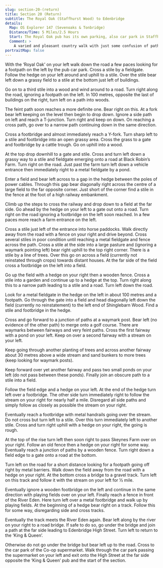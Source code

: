 ```yaml
---
slug: section-20-(return)
title: Section 20 (Return)
subtitle: The Royal Oak (Staffhurst Wood) to Edenbridge
details:
  Map: OS Explorer 147 (Sevenoaks & Tonbridge)
  Distance/Time: 5 Miles/2.5 Hours
  Start: The Royal Oak pub has its own parking, also car park in Staffhurst Wood.
  Comment: >
    A varied and pleasant country walk with just some confusion of paths on the final approach into Edenbridge, at least you can see where you are going. Remember this is a lowlying area and a flood plain.
portraitMap: false
---
```

With the ‘Royal Oak’ on your left walk down the road a few paces looking for a footpath on the left by the pub car park. Cross a stile by a fieldgate. Follow the hedge on your left around and uphill to a stile. Over the stile bear left down a grassy field to a stile at the bottom just left of buildings.

Go on to a third stile into a wood and wind around to a road. Turn right along the road, ignoring a footpath on the left. In 100 metres, opposite the last of buildings on the right, turn left on a path into woods.

The feint path soon reaches a more definite one. Bear right on this. At a fork bear left keeping on the level then begin to drop down. Ignore a side path on left and reach a T-junction. Turn right and keep on down. On reaching a cross path, go over to a narrow path continuing down in the same direction.

Cross a footbridge and almost immediately reach a Y-fork. Turn sharp left to a stile and footbridge into an open grassy area. Cross the grass to a gate and footbridge by a cattle trough. Go on uphill into a wood.

At the top drop downhill to a gate and stile. Cross and turn left down a grassy way to a stile and fieldgate emerging onto a road at Black Robin’s Farm. Turn right on the road. Just past the farm turn left down a vehicle entrance then immediately right to a metal fieldgate by a pond.

Enter a field and bear left across to a gap in the hedge between the poles of power cables. Through this gap bear diagonally right across the centre of a large field to the far opposite corner. Just short of the corner find a stile in the fence at the foot of a high railway embankment.

Climb up the steps to cross the railway and drop down to a field at the far side. Go ahead by the hedge on your left to a gate out onto a road. Turn right on the road ignoring a footbridge on the left soon reached. In a few paces more reach a farm entrance on the left.

Cross a stile just left of the entrance into horse paddocks. Walk directly away from the road with a fence on your right and drive beyond. Cross several stiles in poor condition until reaching a metal fieldgate and fence across the path. Cross a stile at the side into a large pasture and (ignoring a waymark pointing left) bear right uphill to the top right corner. There is a stile by a line of trees. Over this go on across a field (currently not reinstated through crops) towards distant houses. At the far side of the field cross a footbridge on the left into a field.

Go up the field with a hedge on your right then a wooden fence. Cross a stile into a garden and continue up to a hedge at the top. Turn right along this to a narrow path leading to a stile and a road. Turn left down the road.

Look for a metal fieldgate in the hedge on the left in about 100 metres and a footpath. Go through the gate into a field and head diagonally left down the field (currently no reinstatement) to the left end of Shinglebarn Wood. Find a stile and footbridge in the hedge.

Cross and go forward to a junction of paths at a waymark post. Bear left (no evidence of the other path) to merge onto a golf course. There are waymarks between fairways and very feint paths. Cross the first fairway with a pond on your left. Keep on over a second fairway with a stream on your left.

Keep going through another planting of trees and across another fairway about 30 metres above a wide stream and sand bunkers to more trees (keep looking for waymark posts).

Keep forward over yet another fairway and pass two small ponds on your left (do not pass between these ponds). Finally join an obscure path to a stile into a field.

Follow the field edge and a hedge on your left. At the end of the hedge turn left over a footbridge. The other side turn immediately right to follow the stream on your right for nearly half a mile. Disregard all side paths and simply follow as closely as possible the stream on your right.

Eventually reach a footbridge with metal handrails going over the stream. Do not cross but turn left to a stile. Over this turn immediately left to another stile. Cross and turn right uphill with a hedge on your right, the going is rough.

At the top of the rise turn left then soon right to pass Skeynes Farm over on your right. Follow an old fence then a hedge on your right for some way. Eventually reach a junction of paths by a wooden fence. Turn right down a field edge to a gate onto a road at the bottom.

Turn left on the road for a short distance looking for a footpath going off right by metal barriers. Walk down the field away from the road with a hedge on your right. At the bottom cross a bridge to a gravel track. Turn left on this track and follow it with the stream on your left for ½ mile.

Eventually ignore a wooden footbridge on the left and continue in the same direction with playing fields over on your left. Finally reach a fence in front of the River Eden. Here turn left over a metal footbridge and walk up by playing fields. At the beginning of a hedge bear right on a track. Follow this for some way, disregarding side and cross tracks.

Eventually the track meets the River Eden again. Bear left along by the river on your right to a road bridge. If safe to do so, go under the bridge and join a path at the far side leading to Edenbridge High Street. Turn left to return to the ‘King & Queen’.

Otherwise do not go under the bridge but bear left up to the road. Cross to the car park of the Co-op supermarket. Walk through the car park passing the supermarket on your left and exit onto the High Street at the far side opposite the ‘King & Queen’ pub and the start of the section.


